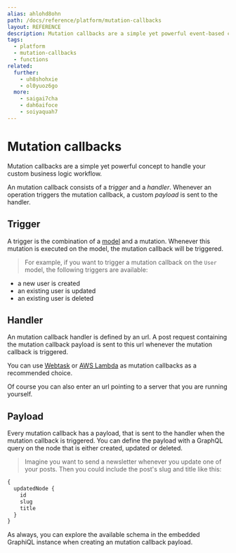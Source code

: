 ```yaml
---
alias: ahlohd8ohn
path: /docs/reference/platform/mutation-callbacks
layout: REFERENCE
description: Mutation callbacks are a simple yet powerful event-based concept on top of GraphQL to implement custom business logic like sending emails.
tags:
  - platform
  - mutation-callbacks
  - functions
related:
  further:
    - uh8shohxie
    - ol0yuoz6go
  more:
    - saigai7cha
    - dah6aifoce
    - soiyaquah7
---
```


# Mutation callbacks

Mutation callbacks are a simple yet powerful concept to handle your custom business logic workflow.

An mutation callback consists of a *trigger* and a *handler*. Whenever an operation triggers the mutation callback, a custom *payload* is sent to the handler.

## Trigger

A trigger is the combination of a [model](!alias-ij2choozae) and a mutation.
Whenever this mutation is executed on the model, the mutation callback will be triggered.

> For example, if you want to trigger a mutation callback on the `User` model, the following triggers are available:
* a new user is created
* an existing user is updated
* an existing user is deleted

## Handler

An mutation callback handler is defined by an url. A post request containing the mutation callback payload is sent to this url whenever the mutation callback is triggered.

You can use [Webtask](https://webtask.io/) or [AWS Lambda](http://docs.aws.amazon.com/lambda/latest/dg/welcome.html) as mutation callbacks as a recommended choice.

Of course you can also enter an url pointing to a server that you are running yourself.

## Payload

Every mutation callback has a payload, that is sent to the handler when the mutation callback is triggered. You can define the payload with a GraphQL query on the node that is either created, updated or deleted.

> Imagine you want to send a newsletter whenever you update one of your posts. Then you could include the post's slug and title like this:

```graphql
{
  updatedNode {
    id
    slug
    title
  }
}
```

As always, you can explore the available schema in the embedded GraphiQL instance when creating an mutation callback payload.
